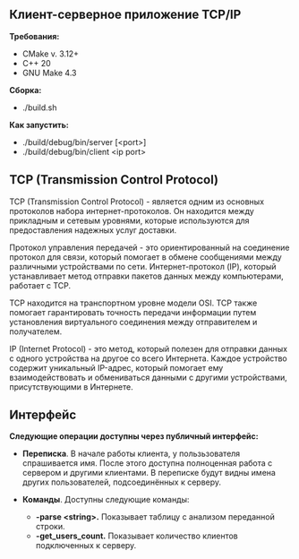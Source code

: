 <h2>Клиент-серверное приложение TCP/IP</h2>


__Требования:__
- CMake v. 3.12+
- C++ 20
- GNU Make 4.3

__Сборка:__
- ./build.sh

__Как запустить:__
- ./build/debug/bin/server [<port\>]
- ./build/debug/bin/client <ip port\>


<h2>TCP (Transmission Control Protocol)</h2>

TCP (Transmission Control Protocol) - является одним из основных протоколов набора интернет-протоколов. Он находится между прикладным и сетевым уровнями, которые используются для предоставления надежных услуг доставки.

Протокол управления передачей - это ориентированный на соединение протокол для связи, который помогает в обмене сообщениями между различными устройствами по сети. Интернет-протокол (IP), который устанавливает метод отправки пакетов данных между компьютерами, работает с TCP.

TCP находится на транспортном уровне модели OSI. TCP также помогает гарантировать точность передачи информации путем установления виртуального соединения между отправителем и получателем.

IP (Internet Protocol) - это метод, который полезен для отправки данных с одного устройства на другое со всего Интернета. Каждое устройство содержит уникальный IP-адрес, который помогает ему взаимодействовать и обмениваться данными с другими устройствами, присутствующими в Интернете.


<h2>Интерфейс</h2>

__Следующие операции доступны через публичный интерфейс:__

- __Переписка__. В начале работы клиента, у пользьзователя спрашивается имя. После этого доступна полноценная работа с сервером и другими клиентами. В переписке будут видны имена других пользователей, подсоединённых к серверу.

- __Команды__. Доступны следующие команды:
  - __-parse <string\>.__ Показывает таблицу с анализом переданной строки.
  - __-get_users_count.__ Показывает количество клиентов подключенных к серверу.